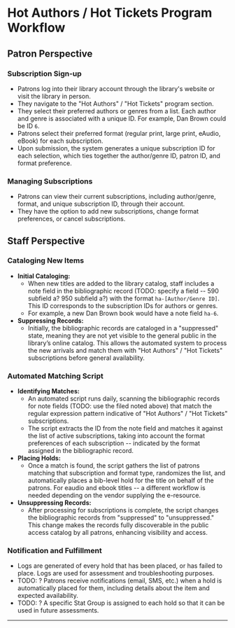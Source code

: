 # Hot Authors / Hot Tickets Program Workflow

## Patron Perspective

### Subscription Sign-up
- Patrons log into their library account through the library's website or visit the library in person.
- They navigate to the "Hot Authors" / "Hot Tickets" program section.
- They select their preferred authors or genres from a list. Each author and genre is associated with a unique ID. For example, Dan Brown could be ID `6`.
- Patrons select their preferred format (regular print, large print, eAudio, eBook) for each subscription.
- Upon submission, the system generates a unique subscription ID for each selection, which ties together the author/genre ID, patron ID, and format preference.

### Managing Subscriptions
- Patrons can view their current subscriptions, including author/genre, format, and unique subscription ID, through their account.
- They have the option to add new subscriptions, change format preferences, or cancel subscriptions.

## Staff Perspective

### Cataloging New Items
- **Initial Cataloging:**
  - When new titles are added to the library catalog, staff includes a note field in the bibliographic record (TODO: specify a field -- 590 subfield a? 950 subfield a?) with the format `ha-[Author/Genre ID]`. This ID corresponds to the subscription IDs for authors or genres.
  - For example, a new Dan Brown book would have a note field `ha-6`.
- **Suppressing Records:**
  - Initially, the bibliographic records are cataloged in a "suppressed" state, meaning they are not yet visible to the general public in the library’s online catalog. This allows the automated system to process the new arrivals and match them with "Hot Authors" / "Hot Tickets" subscriptions before general availability.

### Automated Matching Script
- **Identifying Matches:**
  - An automated script runs daily, scanning the bibliographic records for note fields (TODO: use the filed noted above) that match the regular expression pattern indicative of "Hot Authors" / "Hot Tickets" subscriptions.
  - The script extracts the ID from the note field and matches it against the list of active subscriptions, taking into account the format preferences of each subscription -- indicated by the format assigned in the bibliographic record.
- **Placing Holds:**
  - Once a match is found, the script gathers the list of patrons matching that subscription and format type, randomizes the list, and automatically places a bib-level hold for the title on behalf of the patrons. For eaudio and ebook titles -- a different workflow is needed depending on the vendor supplying the e-resource.
- **Unsuppressing Records:**
  - After processing for subscriptions is complete, the script changes the bibliographic records from "suppressed" to "unsuppressed." This change makes the records fully discoverable in the public access catalog by all patrons, enhancing visibility and access.

### Notification and Fulfillment
- Logs are generated of every hold that has been placed, or has failed to place. Logs are used for assessment and troubleshooting purposes.
- TODO: ? Patrons receive notifications (email, SMS, etc.) when a hold is automatically placed for them, including details about the item and expected availability.
- TODO: ? A specific Stat Group is assigned to each hold so that it can be used in future assessments.
---
